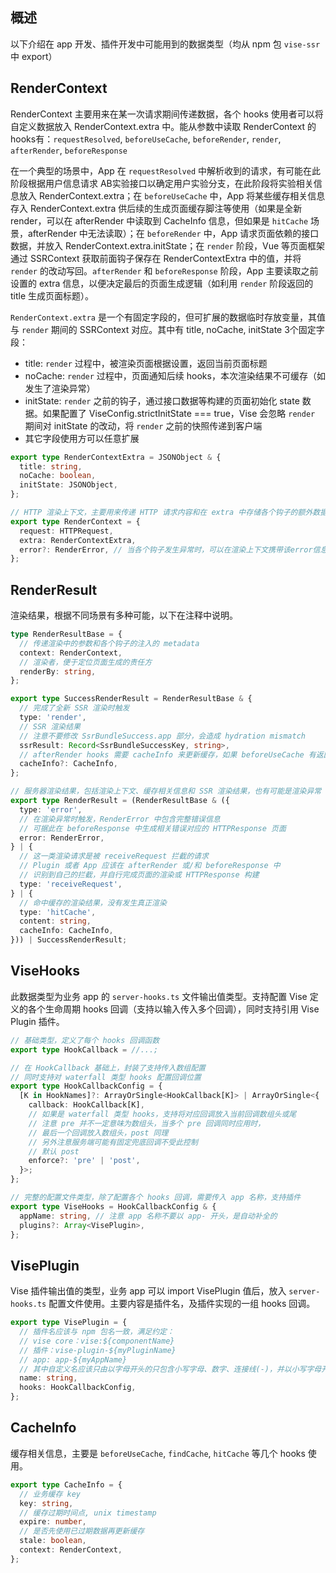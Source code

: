 ## 概述
以下介绍在 app 开发、插件开发中可能用到的数据类型（均从 npm 包 `vise-ssr` 中 export）

## RenderContext
RenderContext 主要用来在某一次请求期间传递数据，各个 hooks 使用者可以将自定义数据放入 RenderContext.extra 中。能从参数中读取 RenderContext 的 hooks有：`requestResolved`, `beforeUseCache`, `beforeRender`, `render`, `afterRender`, `beforeResponse`

在一个典型的场景中，App 在 `requestResolved` 中解析收到的请求，有可能在此阶段根据用户信息请求 AB实验接口以确定用户实验分支，在此阶段将实验相关信息放入 RenderContext.extra；在 `beforeUseCache` 中，App 将某些缓存相关信息存入 RenderContext.extra 供后续的生成页面缓存脚注等使用（如果是全新 render，可以在 afterRender 中读取到 CacheInfo 信息，但如果是 `hitCache` 场景，afterRender 中无法读取）；在 `beforeRender` 中，App 请求页面依赖的接口数据，并放入 RenderContext.extra.initState；在 `render` 阶段，Vue 等页面框架通过 SSRContext 获取前面钩子保存在 RenderContextExtra 中的值，并将 `render` 的改动写回。`afterRender` 和 `beforeResponse` 阶段，App 主要读取之前设置的 extra 信息，以便决定最后的页面生成逻辑（如利用 `render` 阶段返回的 title 生成页面标题）。

`RenderContext.extra` 是一个有固定字段的，但可扩展的数据临时存放变量，其值与 `render` 期间的 SSRContext 对应。其中有 title, noCache, initState 3个固定字段：
- title: `render` 过程中，被渲染页面根据设置，返回当前页面标题
- noCache: `render` 过程中，页面通知后续 hooks，本次渲染结果不可缓存（如发生了渲染异常）
- initState: `render` 之前的钩子，通过接口数据等构建的页面初始化 state 数据。如果配置了 ViseConfig.strictInitState === true，Vise 会忽略 `render` 期间对 initState 的改动，将 `render` 之前的快照传递到客户端
- 其它字段使用方可以任意扩展

```typescript
export type RenderContextExtra = JSONObject & {
  title: string,
  noCache: boolean,
  initState: JSONObject,
};

// HTTP 渲染上下文，主要用来传递 HTTP 请求内容和在 extra 中存储各个钩子的额外数据
export type RenderContext = {
  request: HTTPRequest,
  extra: RenderContextExtra,
  error?: RenderError, // 当各个钩子发生异常时，可以在渲染上下文携带该error信息
};
```
## RenderResult
渲染结果，根据不同场景有多种可能，以下在注释中说明。
```typescript
type RenderResultBase = {
  // 传递渲染中的参数和各个钩子的注入的 metadata
  context: RenderContext,
  // 渲染者，便于定位页面生成的责任方
  renderBy: string,
};

export type SuccessRenderResult = RenderResultBase & {
  // 完成了全新 SSR 渲染时触发
  type: 'render',
  // SSR 渲染结果
  // 注意不要修改 SsrBundleSuccess.app 部分，会造成 hydration mismatch
  ssrResult: Record<SsrBundleSuccessKey, string>,
  // afterRender hooks 需要 cacheInfo 来更新缓存，如果 beforeUseCache 有返回则会带入
  cacheInfo?: CacheInfo,
};

// 服务器渲染结果，包括渲染上下文、缓存相关信息和 SSR 渲染结果，也有可能是渲染异常
export type RenderResult = (RenderResultBase & ({
  type: 'error',
  // 在渲染异常时触发，RenderError 中包含完整错误信息
  // 可据此在 beforeResponse 中生成相关错误对应的 HTTPResponse 页面
  error: RenderError,
} | {
  // 这一类渲染请求是被 receiveRequest 拦截的请求
  // Plugin 或者 App 应该在 afterRender 或/和 beforeResponse 中
  // 识别到自己的拦截，并自行完成页面的渲染或 HTTPResponse 构建
  type: 'receiveRequest',
} | {
  // 命中缓存的渲染结果，没有发生真正渲染
  type: 'hitCache',
  content: string,
  cacheInfo: CacheInfo,
})) | SuccessRenderResult;
```

## ViseHooks
此数据类型为业务 app 的 `server-hooks.ts` 文件输出值类型。支持配置 Vise 定义的各个生命周期 hooks 回调（支持以输入传入多个回调），同时支持引用 Vise Plugin 插件。

```typescript
// 基础类型，定义了每个 hooks 回调函数
export type HookCallback = //...;

// 在 HookCallback 基础上，封装了支持传入数组配置
// 同时支持对 waterfall 类型 hooks 配置回调位置
export type HookCallbackConfig = {
  [K in HookNames]?: ArrayOrSingle<HookCallback[K]> | ArrayOrSingle<{
    callback: HookCallback[K],
    // 如果是 waterfall 类型 hooks，支持将对应回调放入当前回调数组头或尾
    // 注意 pre 并不一定意味为数组头，当多个 pre 回调同时应用时，
    // 最后一个回调放入数组头，post 同理
    // 另外注意服务端可能有固定兜底回调不受此控制
    // 默认 post
    enforce?: 'pre' | 'post',
  }>;
};

// 完整的配置文件类型，除了配置各个 hooks 回调，需要传入 app 名称，支持插件
export type ViseHooks = HookCallbackConfig & {
  appName: string, // 注意 app 名称不要以 app- 开头，是自动补全的
  plugins?: Array<VisePlugin>,
};
```

## VisePlugin
Vise 插件输出值的类型，业务 app 可以 import VisePlugin 值后，放入 `server-hooks.ts` 配置文件使用。主要内容是插件名，及插件实现的一组 hooks 回调。
```typescript
export type VisePlugin = {
  // 插件名应该与 npm 包名一致，满足约定：
  // vise core：vise:${componentName}
  // 插件：vise-plugin-${myPluginName}
  // app: app-${myAppName}
  // 其中自定义名应该只由以字母开头的只包含小写字母、数字、连接线(-)，并以小写字母开头
  name: string,
  hooks: HookCallbackConfig,
};
```

## CacheInfo
缓存相关信息，主要是 `beforeUseCache`, `findCache`, `hitCache` 等几个 hooks 使用。
```typescript
export type CacheInfo = {
  // 业务缓存 key
  key: string,
  // 缓存过期时间点, unix timestamp
  expire: number,
  // 是否先使用已过期数据再更新缓存
  stale: boolean,
  context: RenderContext,
};
```
[tapable]: <https://github.com/webpack/tapable>
